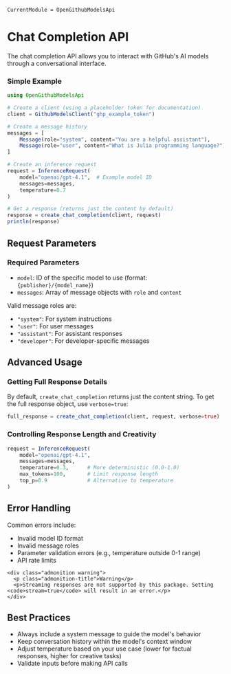 ```@meta
CurrentModule = OpenGithubModelsApi
```
# Chat Completion API

The chat completion API allows you to interact with GitHub's AI models through a conversational interface.


### Simple Example

```julia
using OpenGithubModelsApi

# Create a client (using a placeholder token for documentation)
client = GithubModelsClient("ghp_example_token")

# Create a message history
messages = [
    Message(role="system", content="You are a helpful assistant"),
    Message(role="user", content="What is Julia programming language?")
]

# Create an inference request
request = InferenceRequest(
    model="openai/gpt-4.1",  # Example model ID
    messages=messages,
    temperature=0.7
)

# Get a response (returns just the content by default)
response = create_chat_completion(client, request)
println(response)
```

## Request Parameters

### Required Parameters

- `model`: ID of the specific model to use (format: `{publisher}/{model_name}`)
- `messages`: Array of message objects with `role` and `content`




Valid message roles are:
- `"system"`: For system instructions
- `"user"`: For user messages
- `"assistant"`: For assistant responses
- `"developer"`: For developer-specific messages

## Advanced Usage

### Getting Full Response Details

By default, `create_chat_completion` returns just the content string. To get the full response object, use `verbose=true`:

```julia
full_response = create_chat_completion(client, request, verbose=true)
```

### Controlling Response Length and Creativity

```julia
request = InferenceRequest(
    model="openai/gpt-4.1",
    messages=messages,
    temperature=0.3,      # More deterministic (0.0-1.0)
    max_tokens=100,       # Limit response length
    top_p=0.9             # Alternative to temperature
)
```

## Error Handling

Common errors include:
- Invalid model ID format
- Invalid message roles
- Parameter validation errors (e.g., temperature outside 0-1 range)
- API rate limits

```@raw html
<div class="admonition warning">
  <p class="admonition-title">Warning</p>
  <p>Streaming responses are not supported by this package. Setting <code>stream=true</code> will result in an error.</p>
</div>
```

## Best Practices

- Always include a system message to guide the model's behavior
- Keep conversation history within the model's context window
- Adjust temperature based on your use case (lower for factual responses, higher for creative tasks)
- Validate inputs before making API calls